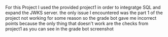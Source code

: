 For this Project I used the provided project1 in order to integratge SQL and expand the JWKS server. the only issue I encountered was the part 1 of the project not working for some reason so the grade bot gave me incorrect points because the only thing that doesn't work
are the checks from project1 as you can see in the grade bot screenshot
